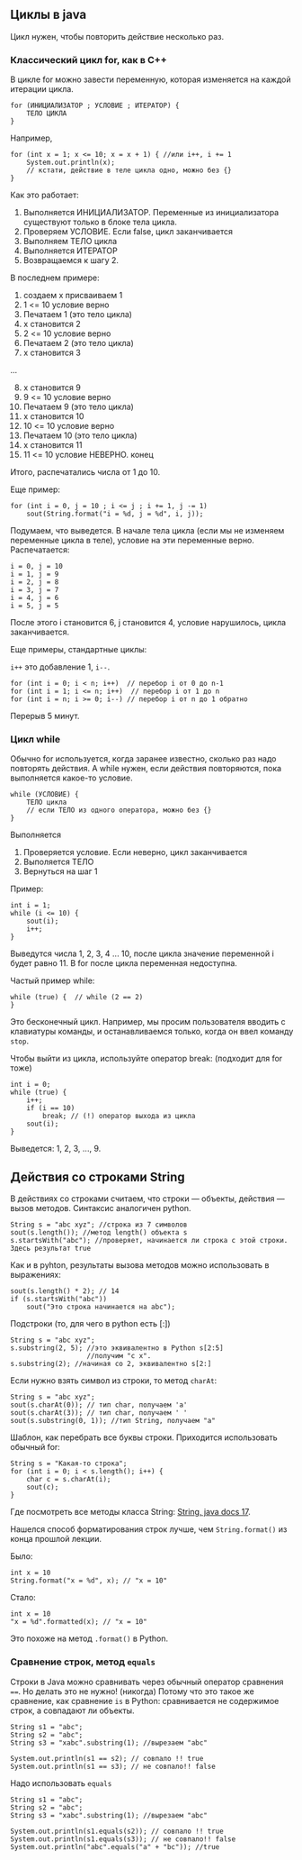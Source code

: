## Циклы в java

Цикл нужен, чтобы повторить действие несколько раз.

### Классический цикл for, как в C++

В цикле for можно завести переменную, которая изменяется на каждой итерации цикла.

```
for (ИНИЦИАЛИЗАТОР ; УСЛОВИЕ ; ИТЕРАТОР) {
    ТЕЛО ЦИКЛА
}
```

Например,

```
for (int x = 1; x <= 10; x = x + 1) { //или i++, i += 1
    System.out.println(x);
    // кстати, действие в теле цикла одно, можно без {}
}
```

Как это работает:
1. Выполняется ИНИЦИАЛИЗАТОР. Переменные из инициализатора существуют только в блоке тела цикла.
2. Проверяем УСЛОВИЕ. Если false, цикл заканчивается
3. Выполняем ТЕЛО цикла
4. Выполняется ИТЕРАТОР
5. Возвращаемся к шагу 2.

В последнем примере:
1. создаем x присваиваем 1
2. 1 <= 10 условие верно
3. Печатаем 1 (это тело цикла)
4. x становится 2
5. 2 <= 10 условие верно 
6. Печатаем 2 (это тело цикла)
7. x становится 3

...

8. x становится 9
9. 9 <= 10 условие верно
10. Печатаем 9 (это тело цикла)
11. x становится 10 
12. 10 <= 10 условие верно
13. Печатаем 10 (это тело цикла)
14. x становится 11
15. 11 <= 10 условие НЕВЕРНО. конец

Итого, распечатались числа от 1 до 10.

Еще пример:

```
for (int i = 0, j = 10 ; i <= j ; i += 1, j -= 1)
    sout(String.format("i = %d, j = %d", i, j));
```

Подумаем, что выведется. В начале тела цикла (если мы не изменяем переменные цикла в теле), условие на эти переменные верно.  Распечатается:

```
i = 0, j = 10
i = 1, j = 9
i = 2, j = 8
i = 3, j = 7
i = 4, j = 6
i = 5, j = 5
```

После этого i становится 6, j становится 4, условие нарушилось, цикла заканчивается.

Еще примеры, стандартные циклы:

`i++` это добавление 1, `i--`. 

```
for (int i = 0; i < n; i++)  // перебор i от 0 до n-1
for (int i = 1; i <= n; i++)  // перебор i от 1 до n
for (int i = n; i >= 0; i--) // перебор i от n до 1 обратно
```
Перерыв 5 минут.

### Цикл while

Обычно for используется, когда заранее известно, сколько раз надо повторять действия. А while нужен, если действия повторяются, пока выполняется какое-то условие.

```
while (УСЛОВИЕ) {
    ТЕЛО цикла
    // если ТЕЛО из одного оператора, можно без {}
}
```

Выполняется

1. Проверяется условие. Если неверно, цикл заканчивается
2. Выполяется ТЕЛО
3. Вернуться на шаг 1

Пример:

```
int i = 1;
while (i <= 10) {
    sout(i);
    i++;
}
```

Выведутся числа 1, 2, 3, 4 ... 10, после цикла значение переменной i будет равно 11. В for после цикла переменная недоступна.

Частый пример while:

```
while (true) {  // while (2 == 2)
}
```

Это бесконечный цикл. Например, мы просим пользователя вводить с клавиатуры команды, и останавливаемся только, когда он ввел команду `stop`.

Чтобы выйти из цикла, используйте оператор break:
(подходит для for тоже)

```
int i = 0;
while (true) {
    i++;
    if (i == 10)
        break; // (!) оператор выхода из цикла
    sout(i);
}
```

Выведется: 1, 2, 3, ..., 9.

## Действия со строками String

В действиях со строками считаем, что строки — объекты, действия — вызов методов. Синтаксис аналогичен python.

```
String s = "abc xyz"; //строка из 7 символов
sout(s.length()); //метод length() объекта s
s.startsWith("abc"); //проверяет, начинается ли строка с этой строки. Здесь результат true
```
Как и в pyhton, результаты вызова методов можно использовать в выражениях:

```
sout(s.length() * 2); // 14
if (s.startsWith("abc"))
    sout("Это строка начинается на abc");
```

Подстроки (то, для чего в python есть [:])

```
String s = "abc xyz";
s.substring(2, 5); //это эквивалентно в Python s[2:5]
                   //получим "c x".
s.substring(2); //начиная со 2, эквивалентно s[2:]
```

Если нужно взять символ из строки, то метод `charAt`:

```
String s = "abc xyz";
sout(s.charAt(0)); // тип char, получаем 'a'
sout(s.charAt(3)); // тип char, получаем ' '
sout(s.substring(0, 1)); //тип String, получаем "a"
```

Шаблон, как перебрать все буквы строки. Приходится использовать обычный for:

```
String s = "Какая-то строка";
for (int i = 0; i < s.length(); i++) {
    char c = s.charAt(i);
    sout(c);
}
```

Где посмотреть все методы класса String: [String, java docs 17](https://docs.oracle.com/en/java/javase/17/docs/api/java.base/java/lang/String.html).

Нашелся способ форматирования строк лучше, чем `String.format()` из конца прошлой лекции.

Было:

```
int x = 10
String.format("x = %d", x); // "x = 10"
```

Стало:

```
int x = 10
"x = %d".formatted(x); // "x = 10"
```

Это похоже на метод `.format()` в Python.

### Сравнение строк, метод `equals`

Строки в Java можно сравнивать через обычный оператор сравнения `==`. Но делать это не нужно! (никогда) Потому что это такое же сравнение, как сравнение `is` в Python: сравнивается не содержимое строк, а совпадают ли объекты.

```
String s1 = "abc";
String s2 = "abc";
String s3 = "xabc".substring(1); //вырезаем "abc"

System.out.println(s1 == s2); // совпало !! true
System.out.println(s1 == s3); // не совпало!! false
```
Надо использовать `equals`
```
String s1 = "abc";
String s2 = "abc";
String s3 = "xabc".substring(1); //вырезаем "abc"

System.out.println(s1.equals(s2)); // совпало !! true
System.out.println(s1.equals(s3)); // не совпало!! false
System.out.println("abc".equals("a" + "bc")); //true
```
